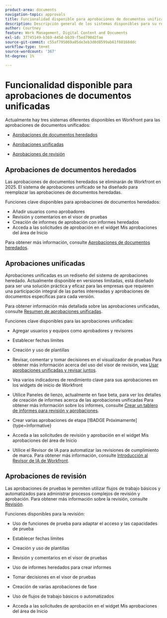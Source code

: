 ```yaml
---
product-area: documents
navigation-topic: approvals
title: Funcionalidad disponible para aprobaciones de documentos unificadas
description: Descripción general de los sistemas disponibles para su revisión y aprobación en Workfront.
author: Courtney
feature: Work Management, Digital Content and Documents
exl-id: 37745149-b369-445d-bb39-f5ed790d2fae
source-git-commit: c55af795069a05de3eb3d0d8599ab61f00168ddc
workflow-type: tm+mt
source-wordcount: '367'
ht-degree: 1%

---
```


# Funcionalidad disponible para aprobaciones de documentos unificadas

Actualmente hay tres sistemas diferentes disponibles en Workfront para las aprobaciones de documentos unificados:

* [Aprobaciones de documentos heredados](#legacy-document-approvals)

* [Aprobaciones unificadas](#new-document-approvals)

* [Aprobaciones de revisión](#proof-approvals)

## Aprobaciones de documentos heredados

Las aprobaciones de documentos heredados se eliminarán de Workfront en 2025. El sistema de aprobaciones unificado se ha diseñado para reemplazar las aprobaciones de documentos heredadas.

Funciones clave disponibles para aprobaciones de documentos heredados:

* Añadir usuarios como aprobadores
* Revisión y comentarios en el visor de pruebas
* Creación de informes de aprobación con informes heredados
* Acceda a las solicitudes de aprobación en el widget Mis aprobaciones del área de Inicio

Para obtener más información, consulte [Aprobaciones de documentos heredados](/help/quicksilver/review-and-approve-work/manage-approvals/approval-process-in-workfront.md#document-approval-processes).

## Aprobaciones unificadas

Aprobaciones unificadas es un rediseño del sistema de aprobaciones heredado. Actualmente disponible en versiones limitadas, está diseñado para ser una solución práctica y eficaz para las empresas que requieren una participación integral de las partes interesadas y aprobaciones de documentos específicas para cada versión.

Para obtener información más detallada sobre las aprobaciones unificadas, consulte [Resumen de aprobaciones unificadas](/help/quicksilver/review-and-approve-work/document-reviews-and-approvals/document-approvals-overview.md).

Funciones clave disponibles para las aprobaciones unificadas:

* Agregar usuarios y equipos como aprobadores y revisores

* Establecer fechas límites

* Creación y uso de plantillas

* Revisar, comentar y tomar decisiones en el visualizador de pruebas
Para obtener más información acerca del uso del visor de revisión, vea [Usar aprobaciones unificadas y revisar juntos](/help/quicksilver/review-and-approve-work/document-reviews-and-approvals/doc-approvals-and-proofing.md).

* Vea varios indicadores de rendimiento clave para sus aprobaciones en los widgets de inicio de Workfront

* Utilice Paneles de lienzo, actualmente en fase beta, para ver los detalles de creación de informes acerca de las aprobaciones unificadas
Para obtener más información sobre los informes, consulte [Crear un tablero de informes para revisión y aprobaciones](/help/quicksilver/review-and-approve-work/document-reviews-and-approvals/create-review-and-approval-dashboard.md).

* Crear varias aprobaciones de etapa [!BADGE Próximamente]{type=Informative}

* Acceda a las solicitudes de revisión y aprobación en el widget Mis aprobaciones del área de Inicio

* Utilice el Revisor de IA para automatizar las revisiones de cumplimiento de marca. Para obtener más información, consulte [Introducción al Revisor de IA de Workfront](/help/quicksilver/review-and-approve-work/document-reviews-and-approvals/wf-ai-reviewer.md).


## Aprobaciones de revisión

Las aprobaciones de pruebas le permiten utilizar flujos de trabajo básicos y automatizados para administrar procesos complejos de revisión y aprobación. Para obtener más información sobre la revisión, consulte [Revisión](/help/quicksilver/review-and-approve-work/proofing/proofing-overview/proofing-basics.md).

Funciones disponibles para la revisión:

* Uso de funciones de prueba para adaptar el acceso y las capacidades de prueba

* Establecer fechas límites

* Creación y uso de plantillas

* Revisión y comentarios en el visor de pruebas

* Uso de informes heredados para crear informes

* Tomar decisiones en el visor de pruebas

* Creación de varias aprobaciones de fase

* Uso de flujos de trabajo básicos o automatizados

* Acceda a las solicitudes de aprobación en el widget Mis aprobaciones del área de Inicio

<!--
## Upcoming deprecations
-->
